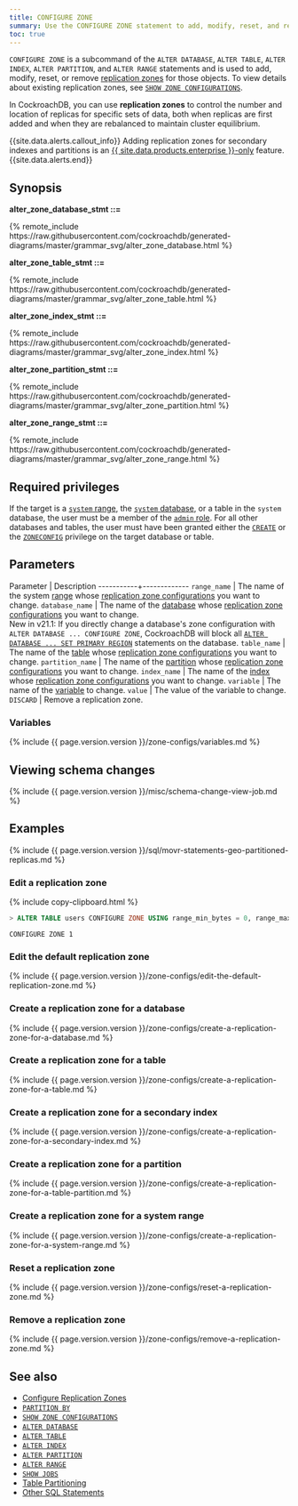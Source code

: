 ```yaml
---
title: CONFIGURE ZONE
summary: Use the CONFIGURE ZONE statement to add, modify, reset, and remove replication zones.
toc: true
---
```


`CONFIGURE ZONE` is a subcommand of the `ALTER DATABASE`, `ALTER TABLE`, `ALTER INDEX`, `ALTER PARTITION`, and `ALTER RANGE` statements and is used to add, modify, reset, or remove [replication zones](configure-replication-zones.html) for those objects. To view details about existing replication zones, see [`SHOW ZONE CONFIGURATIONS`](show-zone-configurations.html).

In CockroachDB, you can use **replication zones** to control the number and location of replicas for specific sets of data, both when replicas are first added and when they are rebalanced to maintain cluster equilibrium.

{{site.data.alerts.callout_info}}
Adding replication zones for secondary indexes and partitions is an [{{ site.data.products.enterprise }}-only](enterprise-licensing.html) feature.
{{site.data.alerts.end}}

## Synopsis

**alter_zone_database_stmt ::=**

<div>
{% remote_include https://raw.githubusercontent.com/cockroachdb/generated-diagrams/master/grammar_svg/alter_zone_database.html %}
</div>

**alter_zone_table_stmt ::=**

<div>
{% remote_include https://raw.githubusercontent.com/cockroachdb/generated-diagrams/master/grammar_svg/alter_zone_table.html %}
</div>

**alter_zone_index_stmt ::=**

<div>
{% remote_include https://raw.githubusercontent.com/cockroachdb/generated-diagrams/master/grammar_svg/alter_zone_index.html %}
</div>

**alter_zone_partition_stmt ::=**

<div>
{% remote_include https://raw.githubusercontent.com/cockroachdb/generated-diagrams/master/grammar_svg/alter_zone_partition.html %}
</div>

**alter_zone_range_stmt ::=**

<div>
{% remote_include https://raw.githubusercontent.com/cockroachdb/generated-diagrams/master/grammar_svg/alter_zone_range.html %}
</div>

## Required privileges

If the target is a [`system` range](#create-a-replication-zone-for-a-system-range), the [`system` database](show-databases.html#preloaded-databases), or a table in the `system` database, the user must be a member of the [`admin` role](authorization.html#create-and-manage-roles). For all other databases and tables, the user must have been granted either the [`CREATE`](grant.html#supported-privileges) or the [`ZONECONFIG`](grant.html#supported-privileges) privilege on the target database or table.

## Parameters

 Parameter | Description
-----------+-------------
`range_name` | The name of the system [range](architecture/overview.html#glossary) whose [replication zone configurations](configure-replication-zones.html) you want to change.
`database_name` | The name of the [database](create-database.html) whose [replication zone configurations](configure-replication-zones.html) you want to change.<br><span class="version-tag">New in v21.1:</span> If you directly change a database's zone configuration with `ALTER DATABASE ... CONFIGURE ZONE`, CockroachDB will block all [`ALTER DATABASE ... SET PRIMARY REGION`](set-primary-region.html) statements on the database.
`table_name` | The name of the [table](create-table.html) whose [replication zone configurations](configure-replication-zones.html) you want to change.
`partition_name` | The name of the [partition](partitioning.html) whose [replication zone configurations](configure-replication-zones.html) you want to change.
`index_name` | The name of the [index](indexes.html) whose [replication zone configurations](configure-replication-zones.html) you want to change.
`variable` | The name of the [variable](#variables) to change.
`value` | The value of the variable to change.
`DISCARD` | Remove a replication zone.

### Variables

{% include {{ page.version.version }}/zone-configs/variables.md %}

## Viewing schema changes

{% include {{ page.version.version }}/misc/schema-change-view-job.md %}

## Examples

{% include {{ page.version.version }}/sql/movr-statements-geo-partitioned-replicas.md %}

### Edit a replication zone

{% include copy-clipboard.html %}
~~~ sql
> ALTER TABLE users CONFIGURE ZONE USING range_min_bytes = 0, range_max_bytes = 90000, gc.ttlseconds = 89999, num_replicas = 4;
~~~

~~~
CONFIGURE ZONE 1
~~~

### Edit the default replication zone

{% include {{ page.version.version }}/zone-configs/edit-the-default-replication-zone.md %}

### Create a replication zone for a database

{% include {{ page.version.version }}/zone-configs/create-a-replication-zone-for-a-database.md %}

### Create a replication zone for a table

{% include {{ page.version.version }}/zone-configs/create-a-replication-zone-for-a-table.md %}

### Create a replication zone for a secondary index

{% include {{ page.version.version }}/zone-configs/create-a-replication-zone-for-a-secondary-index.md %}

### Create a replication zone for a partition

{% include {{ page.version.version }}/zone-configs/create-a-replication-zone-for-a-table-partition.md %}

### Create a replication zone for a system range

{% include {{ page.version.version }}/zone-configs/create-a-replication-zone-for-a-system-range.md %}

### Reset a replication zone

{% include {{ page.version.version }}/zone-configs/reset-a-replication-zone.md %}

### Remove a replication zone

{% include {{ page.version.version }}/zone-configs/remove-a-replication-zone.md %}

## See also

- [Configure Replication Zones](configure-replication-zones.html)
- [`PARTITION BY`](partition-by.html)
- [`SHOW ZONE CONFIGURATIONS`](show-zone-configurations.html)
- [`ALTER DATABASE`](alter-database.html)
- [`ALTER TABLE`](alter-table.html)
- [`ALTER INDEX`](alter-index.html)
- [`ALTER PARTITION`](alter-partition.html)
- [`ALTER RANGE`](alter-range.html)
- [`SHOW JOBS`](show-jobs.html)
- [Table Partitioning](partitioning.html)
- [Other SQL Statements](sql-statements.html)

